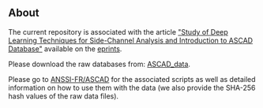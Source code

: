 ## About

The current repository is associated with the article ["Study of Deep Learning Techniques for
Side-Channel Analysis and Introduction to ASCAD Database"](https://eprint.iacr.org/2018/053.pdf)
available on the [eprints](https://eprint.iacr.org).

Please download the raw databases from: [ASCAD_data](http://data.ascad-databases.ovh/ASCAD_data.zip).

Please go to [ANSSI-FR/ASCAD](https://github.com/ANSSI-FR/ASCAD) for the associated scripts
as well as detailed information on how to use them with the data (we also provide the
SHA-256 hash values of the raw data files).
